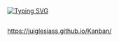 
<a href="https://git.io/typing-svg"><img src="https://readme-typing-svg.demolab.com?font=Fira+Code&pause=1000&color=1DF796&width=435&lines=Visualize+o+projeto+no+link+abaixo!" alt="Typing SVG" /></a>

 ##
 
https://juiglesiass.github.io/Kanban/
